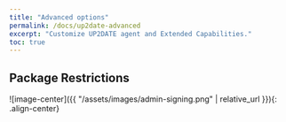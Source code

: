```yaml
---
title: "Advanced options"
permalink: /docs/up2date-advanced
excerpt: "Customize UP2DATE agent and Extended Capabilities."
toc: true
---
```


## Package Restrictions

  ![image-center]({{ "/assets/images/admin-signing.png" | relative_url }}){: .align-center}

